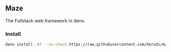 ## Maze

The Fullstack web framework in deno.

### Install
```bash
deno install -Af --no-check https://raw.githubusercontent.com/herudi/maze/master/maze.ts
```
